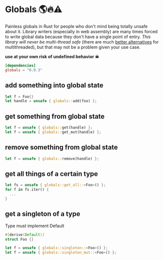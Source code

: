 # Globals 🌎🔥⚠️
Painless globals in Rust for people who don't mind being totally unsafe about it. Library writers (especially in web assembly) are many times forced to write global data because they don't have a single point of entry.  *This library will never be multi-thread safe* (there are much [better alternatives](https://github.com/rust-lang-nursery/lazy-static.rs) for multithreaded), but that may not be a problem given your use case.

**use at your own risk of undefined behavior ☠**

```toml
[dependencies]
globals = "0.0.3"
```

## add something into global state

```rust
let f = Foo{}
let handle = unsafe { globals::add(foo) };
```

## get something from global state
```rust
let f = unsafe { globals::get(handle) };
let f = unsafe { globals::get_mut(handle) };
```

## remove something from global state
```rust
let f = unsafe { globals::remove(handle) };
```

## get all things of a certain type
```rust
let fs = unsafe { globals::get_all::<Foo>() };
for f in fs.iter() {
  ...
}
```

## get a singleton of a type
Type must implement Default

```rust
#[derive(Default)]
struct Foo {}

let f = unsafe { globals::singleton::<Foo>() };
let f = unsafe { globals::singleton_mut::<Foo>() };
```
